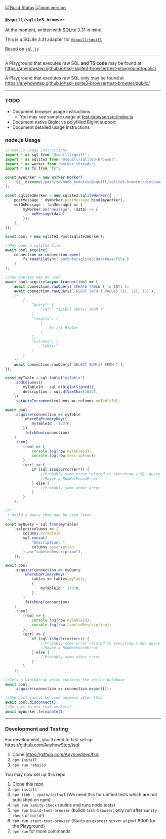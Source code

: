 [![Build Status](https://travis-ci.com/AnyhowStep/tsql-sqlite3-browser.svg?branch=master)](https://travis-ci.com/AnyhowStep/tsql-sqlite3-browser) [![npm version](https://badge.fury.io/js/%40squill%2Fsqlite3-browser.svg)](https://badge.fury.io/js/%40squill%2Fsqlite3-browser)

### `@squill/sqlite3-browser`

At the moment, written with SQLite 3.31 in mind.

This is a SQLite 3.31 adapter for [`@squill/squill`](https://github.com/AnyhowStep/tsql)

Based on [`sql.js`](https://github.com/sql-js/sql.js)

-----


A Playground that executes raw SQL **and TS code** may be found at https://anyhowstep.github.io/tsql-sqlite3-browser/test-playground/public/

A Playground that executes raw SQL only may be found at https://anyhowstep.github.io/tsql-sqlite3-browser/test-browser/public/

-----

### TODO

+ Document browser usage instructions
  + You may see sample usage at [test-browser/src/index.ts](test-browser/src/index.ts)
+ Document native BigInt vs polyfilled BigInt support
+ Document detailed usage instructions


### node.js Usage

```ts
//node.js usage instructions
import * as sql from "@squill/squill";
import * as sqlite3 from "@squill/sqlite3-browser";
import * as worker from "worker_threads";
import * as fs from "fs";

const myWorker = new worker.Worker(
    `${__dirname}/path/to/node_modules/@squill/sqlite3-browser/dist/worker/worker-node.js`
);

const sqlite3Worker = new sqlite3.SqliteWorker({
    postMessage : myWorker.postMessage.bind(myWorker),
    setOnMessage : (onMessage) => {
        myWorker.on("message", (data) => {
            onMessage(data);
        });
    },
});

const pool = new sqlite3.Pool(sqlite3Worker);

//May open a sqlite3 file
await pool.acquire(
    connection => connection.open(
        fs.readFileSync(`path/to/sqlite3/database/file`)
    )
);

//Raw queries may be used
await pool.acquire(async (connection) => {
    await connection.rawQuery(`CREATE TABLE T (x INT)`);
    await connection.rawQuery(`INSERT INTO T VALUES (1), (2), (3)`);
    /*
        {
            "query": {
                "sql": "SELECT SUM(x) FROM T"
            },
            "results": [
                [
                    6n //A BigInt
                ]
            ],
            "columns": [
                "SUM(x)"
            ]
        }
    */
    await connection.rawQuery(`SELECT SUM(x) FROM T`);
});

const myTable = sql.table("myTable")
    .addColumns({
        myTableId : sql.dtBigIntSigned(),
        description : sql.dtVarChar(1024),
    })
    .setAutoIncrement(columns => columns.myTableId);

await pool
    .acquire(connection => myTable
        .whereEqPrimaryKey({
            myTableId : 1337n,
        })
        .fetchOne(connection)
    )
    .then(
        (row) => {
            console.log(row.myTableId);
            console.log(row.description);
        },
        (err) => {
            if (sql.isSqlError(err)) {
                //Probably some error related to executing a SQL query
                //Maybe a RowNotFoundError
            } else {
                //Probably some other error
            }
        }
    );

/**
 * Build a query that may be used later.
 */
const myQuery = sql.from(myTable)
    .select(columns => [
        columns.myTableId
        sql.concat(
            "Description: ",
            columns.description
        ).as("labeledDescription"),
    ]);

await pool
    .acquire(connection => myQuery
        .whereEqPrimaryKey(
            tables => tables.myTable,
            {
                myTableId : 1337n,
            }
        )
        .fetchOne(connection)
    )
    .then(
        (row) => {
            console.log(row.myTableId);
            console.log(row.labeledDescription);
        },
        (err) => {
            if (sql.isSqlError(err)) {
                //Probably some error related to executing a SQL query
                //Maybe a RowNotFoundError
            } else {
                //Probably some other error
            }
        }
    );

//Gets a Uint8Array which contains the entire database
await pool
    .acquire(connection => connection.export());

//The pool cannot be used anymore after this
await pool.disconnect();
//Be sure to not leak workers!
await myWorker.terminate();

```

-----

### Development and Testing

For development, you'll need to first set up https://github.com/AnyhowStep/tsql

1. Clone https://github.com/AnyhowStep/tsql
1. `npm install`
1. `npm run rebuild`

You may now set up this repo

1. Clone this repo
1. `npm install`
1. `npm link ../path/to/tsql` (We need this for unified tests which are not published on npm)
1. `npm run sanity-check` (builds and runs node tests)
1. `npm run build-test-browser` (builds `test-browser`; only run after `sanity-check` or `build`!)
1. `npm run start-test-browser` (Starts an `express` server at port 8000 for the Playground)
1. `npm run` for more commands
